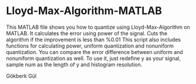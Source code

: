 # Lloyd-Max-Algorithm-MATLAB

This MATLAB file shows you how to quantize using Lloyd-Max-Algorithm on MATLAB. It calculates the error using power of the signal. Cuts the algorithm if the improvement is less than %0.01
This script also includes functions for calculating power, uniform quantization and nonuniform quantization. You can compare the error difference between uniform and nonuniform quantization as well. To use it, just redefine y as your signal, sample num as the length of y and histogram resolution.

Gökberk Gül

